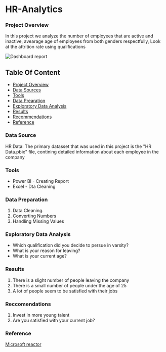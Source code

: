 # HR-Analytics

### Project Overview

In this project we analyze the number of employees that are active and inactive, avearage age of employees from both genders respectfully, Look at the attrition rate using qualifications

![Dashboard report](https://github.com/user-attachments/assets/a162d764-e05e-4b05-901d-93ecd89560b8)


## Table Of Content
- [Project Overview](#project-overview)
- [Data Sources](#data-sources) 
- [Tools](#tools)
- [Data Prearation](#data-cleaning-prepation)
- [Exploratory Data Analysis](#exploratory-data-analysis)
- [Results](#results)
- [Recommendations ](#recommendations)
- [Reference](#reference)

### Data Source

HR Data: The primary datasset that was used in this project is the "HR Data.pbix" file, contining detailed information about each employee in the company

### Tools 
- Power BI - Creating Report
- Excel - Dta Cleaning

### Data Preparation  

1. Data Cleaning.
2. Converting Numbers
3. Handling Missing Values

### Exploratory Data Analysis

- Which qualification did you decide to persue in varsity?
- What is your reason for leaving?
- What is your current age?

### Results 

1. There is a slight number of people leaving the company
2. There is a small number of people under the age of 25
3. A lot of people seem to be satisfied with their jobs 

### Reccomendations 

1. Invest in more young talent
2. Are you satisfied with your current job?

### Reference 

[Microsoft reactor](https://www.youtube.com/watch?v=GLIwyoPWrHs)

